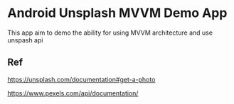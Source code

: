 # Android Unsplash MVVM Demo App


This app aim to demo the ability for using MVVM architecture and use unspash api




## Ref
https://unsplash.com/documentation#get-a-photo

https://www.pexels.com/api/documentation/